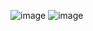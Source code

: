 ![image](https://github.com/user-attachments/assets/7ebcbcf6-3cc2-4d1d-b044-b9c32c820179)
![image](https://github.com/user-attachments/assets/955fe2c2-b6a4-4280-8caf-c02bc1d638f8)

